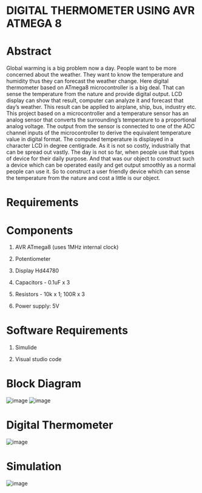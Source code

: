 # DIGITAL THERMOMETER USING AVR ATMEGA 8

# Abstract
Global warming is a big problem now a day. People want to be more concerned about the weather. They want to know the temperature and humidity thus they can forecast the weather change. Here digital thermometer based on ATmega8 microcontroller is a big deal. That can sense the temperature from the nature and provide digital output. LCD display can show that result, computer can analyze it and forecast that day’s weather. This result can be applied to airplane, ship, bus, industry etc. This project based on a microcontroller and a temperature sensor has an analog sensor that converts the surrounding’s temperature to a proportional analog voltage. The output from the sensor is connected to one of the ADC channel inputs of the microcontroller to derive the equivalent temperature value in digital format. The computed temperature is displayed in a character LCD in degree centigrade. As it is not so costly, industrially that can be spread out vastly. The day is not so far, when people use that types of device for their daily purpose. And that was our object to construct such a device which can be operated easily and get output smoothly as a normal people can use it. So to construct a user friendly device which can sense the temperature from the nature and cost a little is our object.

# Requirements

# Components
1. AVR ATmega8 (uses 1MHz internal clock)

2. Potentiometer

3. Display Hd44780

4. Capacitors - 0.1uF x 3

5. Resistors - 10k x 1; 100R x 3

6. Power supply: 5V

# Software Requirements
1. Simulide

2. Visual studio code

# Block Diagram
![image](https://user-images.githubusercontent.com/101495481/164688243-f3ca2d1b-d231-4724-8f6a-f5e61c2339a1.png)
![image](https://user-images.githubusercontent.com/101495481/164692498-e74cdb07-19bd-40dc-a8b8-b42252a80b83.png)


# Digital Thermometer
![image](https://user-images.githubusercontent.com/101495481/164689035-0725c183-9771-4e9d-bb13-07762abe319d.png)

# Simulation
![image](https://user-images.githubusercontent.com/101495481/164690420-be13b49b-291b-41e6-a737-bc0ad40d3e47.png)


